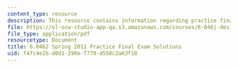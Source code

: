 ```yaml
---
content_type: resource
description: This resource contains information regarding practice final exam solutions.
file: https://ol-ocw-studio-app-qa.s3.amazonaws.com/courses/6-046j-design-and-analysis-of-algorithms-spring-2012/f4fc4e2bd0d1290ef779a558c2a63f10_MIT6_046JS12_final_prac2011_sol.pdf
file_type: application/pdf
resourcetype: Document
title: 6.046J Spring 2011 Practice Final Exam Solutions
uid: f4fc4e2b-d0d1-290e-f779-a558c2a63f10
---
```

